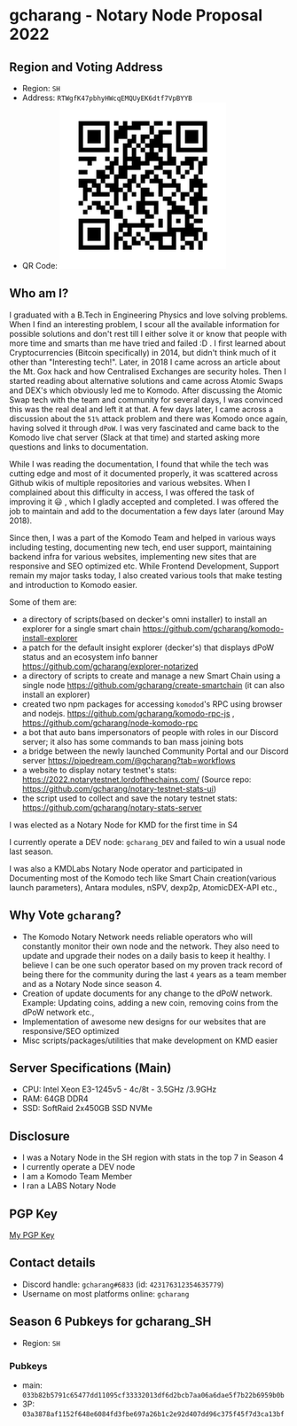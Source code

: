 # gcharang - Notary Node Proposal 2022

## Region and Voting Address

- Region: `SH`
- Address: `RTWgfK47pbhyHWcqEMQUyEK6dtf7VpBYYB`
- QR Code: ![gcharang Address QR](./qr-notary-2022-address-gcharang.png)

## Who am I?

I graduated with a B.Tech in Engineering Physics and love solving problems. When I find an interesting problem, I scour all the available information for possible solutions and don't rest till I either solve it or know that people with more time and smarts than me have tried and failed :D . I first learned about Cryptocurrencies (Bitcoin specifically) in 2014, but didn't think much of it other than "Interesting tech!". Later, in 2018 I came across an article about the Mt. Gox hack and how Centralised Exchanges are security holes. Then I started reading about alternative solutions and came across Atomic Swaps and DEX's which obviously led me to Komodo. After discussing the Atomic Swap tech with the team and community for several days, I was convinced this was the real deal and left it at that. A few days later, I came across a discussion about the `51%` attack problem and there was Komodo once again, having solved it through `dPoW`. I was very fascinated and came back to the Komodo live chat server (Slack at that time) and started asking more questions and links to documentation.

While I was reading the documentation, I found that while the tech was cutting edge and most of it documented properly, it was scattered across Github wikis of multiple repositories and various websites. When I complained about this difficulty in access, I was offered the task of improving it :smiley: , which I gladly accepted and completed. I was offered the job to maintain and add to the documentation a few days later (around May 2018).

Since then, I was a part of the Komodo Team and helped in various ways including testing, documenting new tech, end user support, maintaining backend infra for various websites, implementing new sites that are responsive and SEO optimized etc. While Frontend Development, Support remain my major tasks today, I also created various tools that make testing and introduction to Komodo easier.

Some of them are:

- a directory of scripts(based on decker's omni installer) to install an explorer for a single smart chain https://github.com/gcharang/komodo-install-explorer
- a patch for the default insight explorer (decker's) that displays dPoW status and an ecosystem info banner https://github.com/gcharang/explorer-notarized
- a directory of scripts to create and manage a new Smart Chain using a single node https://github.com/gcharang/create-smartchain (it can also install an explorer)
- created two npm packages for accessing `komodod`'s RPC using browser and nodejs. https://github.com/gcharang/komodo-rpc-js , https://github.com/gcharang/node-komodo-rpc
- a bot that auto bans impersonators of people with roles in our Discord server; it also has some commands to ban mass joining bots
- a bridge between the newly launched Community Portal and our Discord server https://pipedream.com/@gcharang?tab=workflows
- a website to display notary testnet's stats: https://2022.notarytestnet.lordofthechains.com/ (Source repo: https://github.com/gcharang/notary-testnet-stats-ui)
- the script used to collect and save the notary testnet stats: https://github.com/gcharang/notary-stats-server

I was elected as a Notary Node for KMD for the first time in S4

I currently operate a DEV node: `gcharang_DEV` and failed to win a usual node last season.

I was also a KMDLabs Notary Node operator and participated in Documenting most of the Komodo tech like Smart Chain creation(various launch parameters), Antara modules, nSPV, dexp2p, AtomicDEX-API etc.,

## Why Vote `gcharang`?

- The Komodo Notary Network needs reliable operators who will constantly monitor their own node and the network. They also need to update and upgrade their nodes on a daily basis to keep it healthy. I believe I can be one such operator based on my proven track record of being there for the community during the last `4` years as a team member and as a Notary Node since season 4.
- Creation of update documents for any change to the dPoW network. Example: Updating coins, adding a new coin, removing coins from the dPoW network etc.,
- Implementation of awesome new designs for our websites that are responsive/SEO optimized
- Misc scripts/packages/utilities that make development on KMD easier

## Server Specifications (Main)

- CPU: Intel Xeon E3-1245v5 - 4c/8t - 3.5GHz /3.9GHz
- RAM: 64GB DDR4
- SSD: SoftRaid 2x450GB SSD NVMe

## Disclosure

- I was a Notary Node in the SH region with stats in the top 7 in Season 4
- I currently operate a DEV node
- I am a Komodo Team Member
- I ran a LABS Notary Node

## PGP Key

[My PGP Key](./my-pgp-key.txt)

## Contact details

- Discord handle: `gcharang#6833` (id: `423176312354635779`)
- Username on most platforms online: `gcharang`

## Season 6 Pubkeys for gcharang_SH

- Region: `SH`

### Pubkeys

- main: `033b82b5791c65477dd11095cf33332013df6d2bcb7aa06a6dae5f7b22b6959b0b`
- 3P: `03a3878af1152f648e6084fd3fbe697a26b1c2e92d407dd96c375f45f7d3ca13bf`
